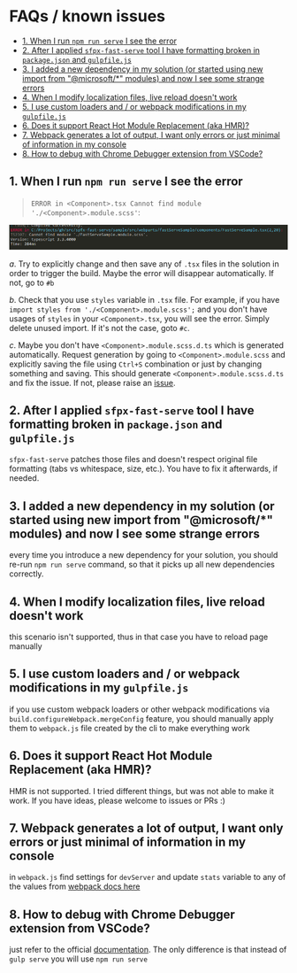 # FAQs / known issues <!-- omit in toc -->

- [1. When I run `npm run serve` I see the error](#1-when-i-run-npm-run-serve-i-see-the-error)
- [2. After I applied `sfpx-fast-serve` tool I have formatting broken in `package.json` and `gulpfile.js`](#2-after-i-applied-sfpx-fast-serve-tool-i-have-formatting-broken-in-packagejson-and-gulpfilejs)
- [3. I added a new dependency in my solution (or started using new import from "@microsoft/*" modules) and now I see some strange errors](#3-i-added-a-new-dependency-in-my-solution-or-started-using-new-import-from-microsoft-modules-and-now-i-see-some-strange-errors)
- [4. When I modify localization files, live reload doesn't work](#4-when-i-modify-localization-files-live-reload-doesnt-work)
- [5. I use custom loaders and / or webpack modifications in my `gulpfile.js`](#5-i-use-custom-loaders-and--or-webpack-modifications-in-my-gulpfilejs)
- [6. Does it support React Hot Module Replacement (aka HMR)?](#6-does-it-support-react-hot-module-replacement-aka-hmr)
- [7. Webpack generates a lot of output, I want only errors or just minimal of information in my console](#7-webpack-generates-a-lot-of-output-i-want-only-errors-or-just-minimal-of-information-in-my-console)
- [8. How to debug with Chrome Debugger extension from VSCode?](#8-how-to-debug-with-chrome-debugger-extension-from-vscode)


## 1. When I run `npm run serve` I see the error

> `ERROR in <Component>.tsx Cannot find module './<Component>.module.scss'`:

![Error](img/missing-module-error.png)

*a*. Try to explicitly change and then save any of `.tsx` files in the solution in order to trigger the build. Maybe the error will disappear automatically. If not, go to `#b`  

*b*. Check that you use `styles` variable in `.tsx` file. For example, if you have `import styles from './<Component>.module.scss';` and you don't have usages of `styles` in your `<Component>.tsx`, you will see the error. Simply delete unused import. If it's not the case, goto `#c`.  

*c*. Maybe you don't have `<Component>.module.scss.d.ts` which is generated automatically. Request generation by going to `<Component>.module.scss` and explicitly saving the file using `Ctrl+S` combination or just by changing something and saving. This should generate `<Component>.module.scss.d.ts` and fix the issue. If not, please raise an [issue](https://github.com/s-KaiNet/spfx-fast-serve/issues).

## 2. After I applied `sfpx-fast-serve` tool I have formatting broken in `package.json` and `gulpfile.js`

`sfpx-fast-serve` patches those files and doesn't respect original file formatting (tabs vs whitespace, size, etc.). You have to fix it afterwards, if needed.

## 3. I added a new dependency in my solution (or started using new import from "@microsoft/*" modules) and now I see some strange errors

every time you introduce a new dependency for your solution, you should re-run `npm run serve` command, so that it picks up all new dependencies correctly.

## 4. When I modify localization files, live reload doesn't work

this scenario isn't supported, thus in that case you have to reload page manually

## 5. I use custom loaders and / or webpack modifications in my `gulpfile.js`

if you use custom webpack loaders or other webpack modifications via `build.configureWebpack.mergeConfig` feature, you should manually apply them to `webpack.js` file created by the cli to make everything work
  
## 6. Does it support React Hot Module Replacement (aka HMR)?

HMR is not supported. I tried different things, but was not able to make it work. If you have ideas, please welcome to issues or PRs :)

## 7. Webpack generates a lot of output, I want only errors or just minimal of information in my console

in `webpack.js` find settings for `devServer` and update `stats` variable to any of the values from [webpack docs here](https://webpack.js.org/configuration/stats/)

## 8. How to debug with Chrome Debugger extension from VSCode?

just refer to the official [documentation](https://docs.microsoft.com/en-us/sharepoint/dev/spfx/debug-in-vscode). The only difference is that instead of `gulp serve` you will use `npm run serve`

